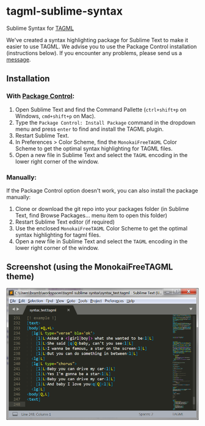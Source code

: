 # tagml-sublime-syntax
Sublime Syntax for [TAGML](https://github.com/HuygensING/TAG/tree/master/TAGML)

We've created a syntax highlighting package for Sublime Text to make it easier to use TAGML. We advise you to use the Package Control installation (instructions below). If you encounter any problems, please send us a [message](mailto:research-development@di.huc.knaw.nl).

## Installation

### With [Package Control](https://packagecontrol.io/installation):

1. Open Sublime Text and find the Command Pallette (`ctrl+shift+p` on Windows, `cmd+shift+p` on Mac).
1. Type the `Package Control: Install Package` command in the dropdown menu and press `enter` to find and install the TAGML plugin.
1. Restart Sublime Text.
1. In Preferences > Color Scheme, find the `MonokaiFreeTAGML` Color Scheme to get the optimal syntax highlighting for TAGML files.
1. Open a new file in Sublime Text and select the `TAGML` encoding in the lower right corner of the window.

### Manually:

If the Package Control option doesn't work, you can also install the package manually:

1. Clone or download the git repo into your packages folder (in Sublime Text, find Browse Packages… menu item to open this folder)
1. Restart Sublime Text editor (if required)
1. Use the enclosed `MonokaiFreeTAGML` Color Scheme to get the optimal syntax highlighting for tagml files.
1. Open a new file in Sublime Text and select the `TAGML` encoding in the lower right corner of the window.

## Screenshot (using the MonokaiFreeTAGML theme)
![Screen grab from SublimeText using the MonokaiFreeTAGML theme](images/tagml-example.png)